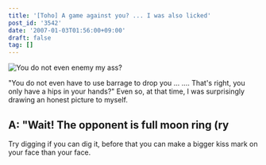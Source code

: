 ```yaml
---
title: '[Toho] A game against you? ... I was also licked'
post_id: '3542'
date: '2007-01-03T01:56:00+09:00'
draft: false
tag: []
---
```


![You do not even enemy my ass?](/image/illustrations/pbbs/2005-2007/tohov_001534_1_s.png)

"You do not even have to use barrage to drop you ... .... That's right, you only have a hips in your hands?" Even so, at that time, I was surprisingly drawing an honest picture to myself.

## A: "Wait! The opponent is full moon ring (ry

Try digging if you can dig it, before that you can make a bigger kiss mark on your face than your face.